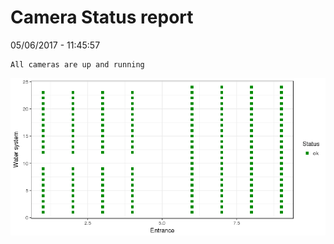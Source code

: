 Camera Status report
================
05/06/2017 - 11:45:57

    All cameras are up and running

![](camreport_files/figure-markdown_github/unnamed-chunk-2-1.png)
